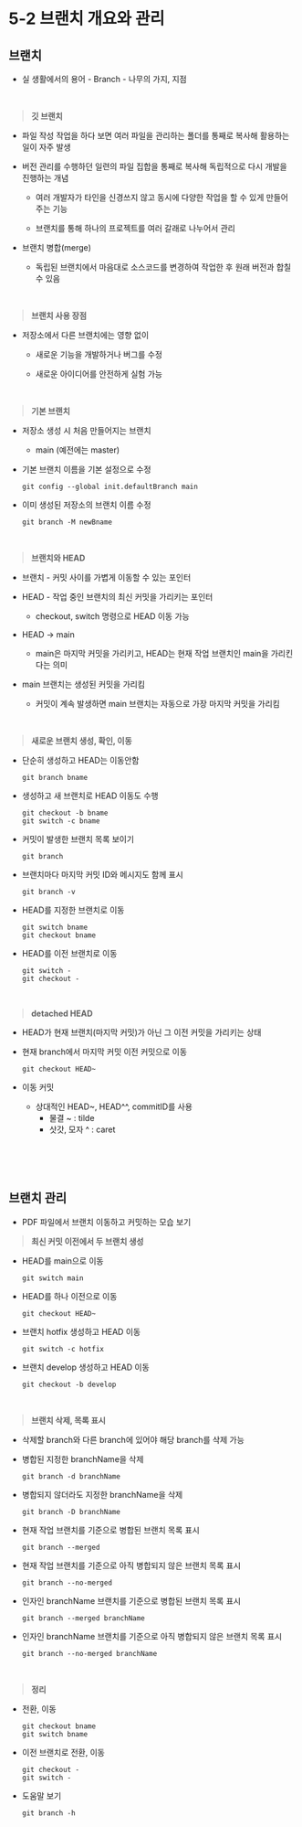 # 5-2 브랜치 개요와 관리

## 브랜치

- 실 생활에서의 용어 - Branch - 나무의 가지, 지점

<br>

> **깃 브랜치**

- 파일 작성 작업을 하다 보면 여러 파일을 관리하는 폴더를 통째로 복사해 활용하는 일이 자주 발생

- 버전 관리를 수행하던 일련의 파일 집합을 통째로 복사해 독립적으로 다시 개발을 진행하는 개념

  - 여러 개발자가 타인을 신경쓰지 않고 동시에 다양한 작업을 할 수 있게 만들어 주는 기능

  - 브랜치를 통해 하나의 프로젝트를 여러 갈래로 나누어서 관리


- 브랜치 병합(merge)

  - 독립된 브랜치에서 마음대로 소스코드를 변경하여 작업한 후 원래 버전과 합칠 수 있음

<br>

> **브랜치 사용 장점**

- 저장소에서 다른 브랜치에는 영향 없이
  
  - 새로운 기능을 개발하거나 버그를 수정
  
  - 새로운 아이디어를 안전하게 실험 가능

<br>

> **기본 브랜치**

- 저장소 생성 시 처음 만들어지는 브랜치
  
  - main (예전에는 master)


- 기본 브랜치 이름을 기본 설정으로 수정
  ```
  git config --global init.defaultBranch main
  ```

- 이미 생성된 저장소의 브랜치 이름 수정
  ```
  git branch -M newBname
  ```

<br>

> **브랜치와 HEAD**

- 브랜치 - 커밋 사이를 가볍게 이동할 수 있는 포인터

- HEAD - 작업 중인 브랜치의 최신 커밋을 가리키는 포인터

  - checkout, switch 명령으로 HEAD 이동 가능


- HEAD → main

  - main은 마지막 커밋을 가리키고, HEAD는 현재 작업 브랜치인 main을 가리킨다는 의미


- main 브랜치는 생성된 커밋을 가리킴

  - 커밋이 계속 발생하면 main 브랜치는 자동으로 가장 마지막 커밋을 가리킴

<br>

>**새로운 브랜치 생성, 확인, 이동**

- 단순히 생성하고 HEAD는 이동안함
  ```
  git branch bname
  ```

- 생성하고 새 브랜치로 HEAD 이동도 수행
  ```
  git checkout -b bname
  git switch -c bname
  ```

- 커밋이 발생한 브랜치 목록 보이기
  ```
  git branch
  ```

- 브랜치마다 마지막 커밋 ID와 메시지도 함께 표시
  ```
  git branch -v
  ```

- HEAD를 지정한 브랜치로 이동
  ```
  git switch bname
  git checkout bname
  ```

- HEAD를 이전 브랜치로 이동
  ```
  git switch -
  git checkout -
  ```

<br>

>**detached HEAD**

- HEAD가 현재 브랜치(마지막 커밋)가 아닌 그 이전 커밋을 가리키는 상태

- 현재 branch에서 마지막 커밋 이전 커밋으로 이동
  ```
  git checkout HEAD~
  ```

- 이동 커밋
  - 상대적인 HEAD~, HEAD^^, commitID를 사용
    - 물결 ~ : tilde
    - 삿갓, 모자 ^ : caret

<br>
<br>
<br>

## 브랜치 관리

- PDF 파일에서 브랜치 이동하고 커밋하는 모습 보기

>**최신 커밋 이전에서 두 브랜치 생성**

- HEAD를 main으로 이동
  ```
  git switch main
  ```

- HEAD를 하나 이전으로 이동
  ```
  git checkout HEAD~
  ```

- 브랜치 hotfix 생성하고 HEAD 이동
  ```
  git switch -c hotfix
  ```

- 브랜치 develop 생성하고 HEAD 이동
  ```
  git checkout -b develop
  ```

<br>

>**브랜치 삭제, 목록 표시**

- 삭제할 branch와 다른 branch에 있어야 해당 branch를 삭제 가능

- 병합된 지정한 branchName을 삭제
  ```
  git branch -d branchName
  ```

- 병합되지 않더라도 지정한 branchName을 삭제
  ```
  git branch -D branchName
  ```

- 현재 작업 브랜치를 기준으로 병합된 브랜치 목록 표시
  ```
  git branch --merged
  ```

- 현재 작업 브랜치를 기준으로 아직 병합되지 않은 브랜치 목록 표시
  ```
  git branch --no-merged
  ```

- 인자인 branchName 브랜치를 기준으로 병합된 브랜치 목록 표시
  ```
  git branch --merged branchName
  ```

- 인자인 branchName 브랜치를 기준으로 아직 병합되지 않은 브랜치 목록 표시
  ```
  git branch --no-merged branchName
  ```

<br>

>**정리**

- 전환, 이동
  ```
  git checkout bname
  git switch bname
  ```

- 이전 브랜치로 전환, 이동
  ```
  git checkout -
  git switch -
  ```

- 도움말 보기
  ```
  git branch -h
  ```






















